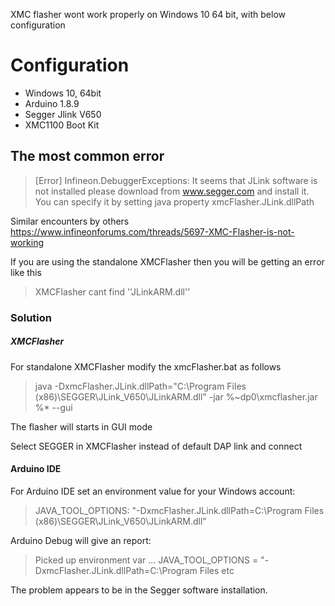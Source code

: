 XMC flasher wont work properly on Windows 10 64 bit, with below configuration

# Configuration
* Windows 10, 64bit
* Arduino 1.8.9
* Segger Jlink V650
* XMC1100 Boot Kit

## The most common error 
> [Error] Infineon.DebuggerExceptions: It seems that JLink software is not installed please download from www.segger.com and install it. You can specify it by setting java property xmcFlasher.JLink.dllPath

Similar encounters by others https://www.infineonforums.com/threads/5697-XMC-Flasher-is-not-working

If you are using the standalone XMCFlasher then you will be getting an error like this
> XMCFlasher cant find ''JLinkARM.dll''

### Solution
##### XMCFlasher
For standalone XMCFlasher modify the xmcFlasher.bat as follows

> java -DxmcFlasher.JLink.dllPath="C:\Program Files (x86)\SEGGER\JLink_V650\JLinkARM.dll" -jar %~dp0\xmcflasher.jar %* --gui

The flasher will starts in GUI mode

Select SEGGER in XMCFlasher instead of default DAP link and connect

#### Arduino IDE

For Arduino IDE set an environment value for your Windows account:

> JAVA_TOOL_OPTIONS: "-DxmcFlasher.JLink.dllPath=C:\Program Files (x86)\SEGGER\JLink_V650\JLinkARM.dll"

Arduino Debug will give an report:

> Picked up environment var ... JAVA_TOOL_OPTIONS = "-DxmcFlasher.JLink.dllPath=C:\Program Files etc

The problem appears to be in the Segger software installation.

